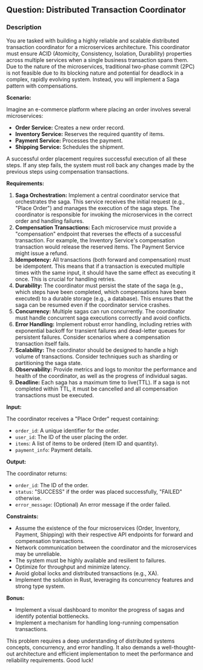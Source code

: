 ## Question: Distributed Transaction Coordinator

### Description

You are tasked with building a highly reliable and scalable distributed transaction coordinator for a microservices architecture. This coordinator must ensure ACID (Atomicity, Consistency, Isolation, Durability) properties across multiple services when a single business transaction spans them. Due to the nature of the microservices, traditional two-phase commit (2PC) is not feasible due to its blocking nature and potential for deadlock in a complex, rapidly evolving system. Instead, you will implement a Saga pattern with compensations.

**Scenario:**

Imagine an e-commerce platform where placing an order involves several microservices:

*   **Order Service:** Creates a new order record.
*   **Inventory Service:** Reserves the required quantity of items.
*   **Payment Service:** Processes the payment.
*   **Shipping Service:** Schedules the shipment.

A successful order placement requires successful execution of all these steps. If any step fails, the system must roll back any changes made by the previous steps using compensation transactions.

**Requirements:**

1.  **Saga Orchestration:** Implement a central coordinator service that orchestrates the saga. This service receives the initial request (e.g., "Place Order") and manages the execution of the saga steps.  The coordinator is responsible for invoking the microservices in the correct order and handling failures.
2.  **Compensation Transactions:** Each microservice must provide a "compensation" endpoint that reverses the effects of a successful transaction. For example, the Inventory Service's compensation transaction would release the reserved items. The Payment Service might issue a refund.
3.  **Idempotency:** All transactions (both forward and compensation) must be idempotent. This means that if a transaction is executed multiple times with the same input, it should have the same effect as executing it once. This is crucial for handling retries.
4.  **Durability:** The coordinator must persist the state of the saga (e.g., which steps have been completed, which compensations have been executed) to a durable storage (e.g., a database). This ensures that the saga can be resumed even if the coordinator service crashes.
5.  **Concurrency:** Multiple sagas can run concurrently. The coordinator must handle concurrent saga executions correctly and avoid conflicts.
6.  **Error Handling:** Implement robust error handling, including retries with exponential backoff for transient failures and dead-letter queues for persistent failures.  Consider scenarios where a compensation transaction itself fails.
7.  **Scalability:** The coordinator should be designed to handle a high volume of transactions. Consider techniques such as sharding or partitioning the saga state.
8.  **Observability:** Provide metrics and logs to monitor the performance and health of the coordinator, as well as the progress of individual sagas.
9. **Deadline:** Each saga has a maximum time to live(TTL). If a saga is not completed within TTL, it must be cancelled and all compensation transactions must be executed.

**Input:**

The coordinator receives a "Place Order" request containing:

*   `order_id`: A unique identifier for the order.
*   `user_id`: The ID of the user placing the order.
*   `items`: A list of items to be ordered (item ID and quantity).
*   `payment_info`: Payment details.

**Output:**

The coordinator returns:

*   `order_id`: The ID of the order.
*   `status`: "SUCCESS" if the order was placed successfully, "FAILED" otherwise.
*   `error_message`: (Optional) An error message if the order failed.

**Constraints:**

*   Assume the existence of the four microservices (Order, Inventory, Payment, Shipping) with their respective API endpoints for forward and compensation transactions.
*   Network communication between the coordinator and the microservices may be unreliable.
*   The system must be highly available and resilient to failures.
*   Optimize for throughput and minimize latency.
*   Avoid global locks and distributed transactions (e.g., XA).
*   Implement the solution in Rust, leveraging its concurrency features and strong type system.

**Bonus:**

*   Implement a visual dashboard to monitor the progress of sagas and identify potential bottlenecks.
*   Implement a mechanism for handling long-running compensation transactions.

This problem requires a deep understanding of distributed systems concepts, concurrency, and error handling. It also demands a well-thought-out architecture and efficient implementation to meet the performance and reliability requirements. Good luck!
